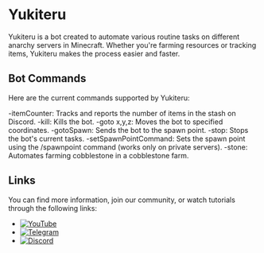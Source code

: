 # Yukiteru

Yukiteru is a bot created to automate various routine tasks on different anarchy servers in Minecraft. Whether you're farming resources or tracking items, Yukiteru makes the process easier and faster.

## Bot Commands

Here are the current commands supported by Yukiteru:

-itemCounter: Tracks and reports the number of items in the stash on Discord.
-kill: Kills the bot.
-goto x,y,z: Moves the bot to specified coordinates.
-gotoSpawn: Sends the bot to the spawn point.
-stop: Stops the bot's current tasks.
-setSpawnPointCommand: Sets the spawn point using the /spawnpoint command (works only on private servers).
-stone: Automates farming cobblestone in a cobblestone farm.

## Links

You can find more information, join our community, or watch tutorials through the following links:

- [![YouTube](https://img.shields.io/badge/YouTube-Channel-red)]([https://www.youtube.com](https://www.youtube.com/@FlyingLexmi))
- [![Telegram](https://img.shields.io/badge/Telegram-Chat-blue)]([https://telegram.org](https://t.me/+t7J6-ZmIc7g2NWFk))
- [![Discord](https://img.shields.io/badge/Discord-Join-blueviolet)](https://discord.com)
